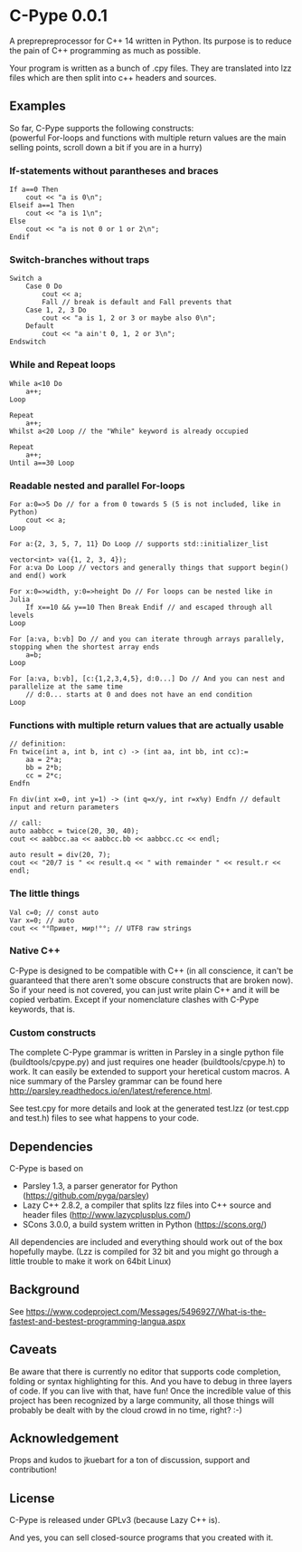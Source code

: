 # C-Pype 0.0.1

A preprepreprocessor for C++ 14 written in Python. Its purpose is to reduce the pain of C++ programming as much as possible.

Your program is written as a bunch of .cpy files. They are translated into lzz files which are then split into c++ headers and sources.

## Examples

So far, C-Pype supports the following constructs:  
(powerful For-loops and functions with multiple return values are the main selling points, scroll down a bit if you are in a hurry)

### If-statements without parantheses and braces
```
If a==0 Then
	cout << "a is 0\n";
Elseif a==1 Then
	cout << "a is 1\n";
Else
	cout << "a is not 0 or 1 or 2\n";
Endif
```

### Switch-branches without traps
```
Switch a
	Case 0 Do
		cout << a;
		Fall // break is default and Fall prevents that
	Case 1, 2, 3 Do
		cout << "a is 1, 2 or 3 or maybe also 0\n";
	Default
		cout << "a ain't 0, 1, 2 or 3\n";
Endswitch
```

### While and Repeat loops
```
While a<10 Do 
	a++;
Loop

Repeat
	a++;
Whilst a<20 Loop // the "While" keyword is already occupied

Repeat
	a++;
Until a==30 Loop
```

### Readable nested and parallel For-loops
```
For a:0=>5 Do // for a from 0 towards 5 (5 is not included, like in Python)
	cout << a;
Loop

For a:{2, 3, 5, 7, 11} Do Loop // supports std::initializer_list

vector<int> va({1, 2, 3, 4});
For a:va Do Loop // vectors and generally things that support begin() and end() work

For x:0=>width, y:0=>height Do // For loops can be nested like in Julia
	If x==10 && y==10 Then Break Endif // and escaped through all levels
Loop

For [a:va, b:vb] Do // and you can iterate through arrays parallely, stopping when the shortest array ends
	a=b;
Loop

For [a:va, b:vb], [c:{1,2,3,4,5}, d:0...] Do // And you can nest and parallelize at the same time
	// d:0... starts at 0 and does not have an end condition
Loop
```

### Functions with multiple return values that are actually usable
```
// definition:
Fn twice(int a, int b, int c) -> (int aa, int bb, int cc):=
	aa = 2*a;
	bb = 2*b;
	cc = 2*c;
Endfn

Fn div(int x=0, int y=1) -> (int q=x/y, int r=x%y) Endfn // default input and return parameters

// call:
auto aabbcc = twice(20, 30, 40);
cout << aabbcc.aa << aabbcc.bb << aabbcc.cc << endl;

auto result = div(20, 7);
cout << "20/7 is " << result.q << " with remainder " << result.r << endl;
```

### The little things
```
Val c=0; // const auto
Var x=0; // auto
cout << °°Привет, мир!°°; // UTF8 raw strings
```

### Native C++

C-Pype is designed to be compatible with C++ (in all conscience, it can't be guaranteed that there aren't some obscure constructs that are broken now). So if your need is not covered, you can just write plain C++ and it will be copied verbatim. Except if your nomenclature clashes with C-Pype keywords, that is.

### Custom constructs

The complete C-Pype grammar is written in Parsley in a single python file (buildtools/cpype.py) and just requires one header (buildtools/cpype.h) to work. It can easily be extended to support your heretical custom macros. A nice summary of the Parsley grammar can be found here http://parsley.readthedocs.io/en/latest/reference.html.

See test.cpy for more details and look at the generated test.lzz (or test.cpp and test.h) files to see what happens to your code.

## Dependencies

C-Pype is based on
* Parsley 1.3, a parser generator for Python (https://github.com/pyga/parsley)
* Lazy C++ 2.8.2, a compiler that splits lzz files into C++ source and header files (http://www.lazycplusplus.com/)
* SCons 3.0.0, a build system written in Python (https://scons.org/)

All dependencies are included and everything should work out of the box hopefully maybe. (Lzz is compiled for 32 bit and you might go through a little trouble to make it work on 64bit Linux)

## Background

See https://www.codeproject.com/Messages/5496927/What-is-the-fastest-and-bestest-programming-langua.aspx

## Caveats

Be aware that there is currently no editor that supports code completion, folding or syntax highlighting for this. And you have to debug in three layers of code. If you can live with that, have fun! Once the incredible value of this project has been recognized by a large community, all those things will probably be dealt with by the cloud crowd in no time, right? :-)

## Acknowledgement

Props and kudos to jkuebart for a ton of discussion, support and contribution!

## License

C-Pype is released under GPLv3 (because Lazy C++ is).

And yes, you can sell closed-source programs that you created with it.